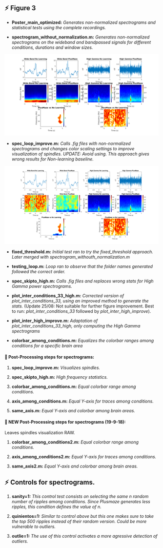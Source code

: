 
## :zap: Figure 3

* **Poster_main_optimized:**
*Generates non-normalized spectrograms and statistical tests using the complete recordings.*


* **spectrogram_without_normalization.m:**
*Generates non-normalized spectrograms on the wideband and bandpassed signals for different conditions, durations and window sizes.*
<img src="example_figure_spectrogram.png" width="600">

* **spec_loop_improve.m:**
*Calls .fig files with non-normalized spectrograms and changes color scaling settings to improve visualization of spindles. UPDATE: Avoid using. This approach gives wrong results for Non-learning baseline.*
<img src="example_improve.png" width="600">

* **fixed_threshold.m:**
*Initial test ran to try the fixed_threshold approach. Later merged with spectrogram_withouth_normalization.m*

* **testing_loop.m:**
*Loop ran to observe that the folder names generated followed the correct order.*

* **spec_skipto_high.m:**
*Calls .fig files and replaces wrong stats for High Gamma power spectrograms.*
* **plot_inter_conditions_33_high.m:**
*Corrected version of plot_inter_conditions_33, using an improved method to generate the stats.* (Update 25/08: Not suitable for further figure improvement. Best to run: *plot_inter_conditions_33* followed by *plot_inter_high_improve*).
* **plot_inter_high_improve.m:**
*Adaptation of plot_inter_conditions_33_high, only computing the High Gamma spectrograms*

* **colorbar_among_conditions.m:**
*Equalizes the colorbar ranges among conditions for a specific brain area*


####  :link: Post-Processing steps for spectrograms: 

1. **spec_loop_improve.m:**
*Visualizes spindles.*

2. **spec_skipto_high.m:**
*High frequency statistics.*

3. **colorbar_among_conditions.m:**
*Equal colorbar range among conditions.*

4. **axis_among_conditions.m:**
*Equal Y-axis for traces among conditions.*

5. **same_axis.m:**
*Equal Y-axis and colorbar among brain areas.*


####  :link: NEW Post-Processing steps for spectrograms (19-9-18): 
Leaves spindles visualization RAW.

1. **colorbar_among_conditions2.m:**
*Equal colorbar range among conditions.*

2. **axis_among_conditions2.m:**
*Equal Y-axis for traces among conditions.*

3. **same_axis2.m:**
*Equal Y-axis and colorbar among brain areas.*

## :zap: Controls for spectrograms.

1. **sanity=1:**
*This control test consists on selecting the same n random number of ripples among conditions. Since Plusmaze generates less ripples, this condition defines the value of n.*

2. **quinientos=1:**
*Similar to control above but this one makes sure to take the top 500 ripples instead of their random version. Could be more vulnerable to outliers.*

3. **outlie=1:**
*The use of this control activates a more agressive detection of outliers.*
